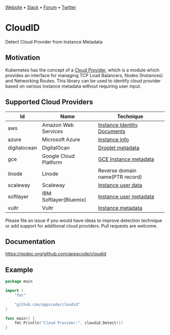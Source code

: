 [Website](https://appscode.com) • [Slack](https://slack.appscode.com) • [Forum](https://discuss.appscode.com) • [Twitter](https://twitter.com/AppsCodeHQ)

# CloudID
Detect Cloud Provider from Instance Metadata

## Motivation
Kubernetes has the concept of a [Cloud Provider](https://kubernetes.io/docs/getting-started-guides/scratch/#cloud-provider),
which is a module which provides an interface for managing TCP Load Balancers, Nodes (Instances) and Networking Routes.
This library can be used to identify cloud provider based on various instance metadata without requiring user input.

## Supported Cloud Providers
| Id          | Name                  | Technique                                                                                                          |
|-------------|-----------------------|--------------------------------------------------------------------------------------------------------------------|
|aws          | Amazon Web Services   | [Instance Identity Documents](http://docs.aws.amazon.com/AWSEC2/latest/UserGuide/instance-identity-documents.html) |
|azure        | Microsoft Azure       | [Instance info](https://azure.microsoft.com/en-us/blog/what-just-happened-to-my-vm-in-vm-metadata-service/) |
|digitalocean | DigitalOcan           | [Droplet metadata](https://developers.digitalocean.com/documentation/metadata/#metadata-in-json) |
|gce          | Google Cloud Platform | [GCE Instance metadata](https://cloud.google.com/compute/docs/storing-retrieving-metadata#endpoints) |
|linode       | Linode                | Reverse domain name(PTR record) |
|scaleway     | Scaleway              | [Instance user data](https://github.com/scaleway/initrd/issues/84) |
|softlayer    | IBM Softlayer(Bluemix)| [Instance user metadata](https://github.com/bodenr/cci/wiki/SL-user-metadata) |
|vultr        | Vultr                 | [Instance metadata](https://www.vultr.com/metadata/) |

Please file an issue if you would have ideas to improve detection technique or add support for additional cloud providers. Pull requests are welcome.

## Documentation
https://godoc.org/github.com/appscode/cloudid

## Example
```go
package main

import (
	"fmt"

	"github.com/appscode/cloudid"
)

func main() {
	fmt.Println("Cloud Provider:", cloudid.Detect())
}
```

